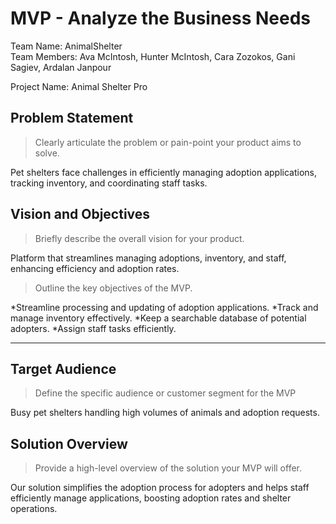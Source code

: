 # MVP \- Analyze the Business Needs

Team Name:  AnimalShelter  
Team Members: Ava McIntosh, Hunter McIntosh, Cara Zozokos, Gani Sagiev, Ardalan Janpour

Project Name: Animal Shelter Pro

## Problem Statement

> Clearly articulate the problem or pain-point your product aims to solve.      	

Pet shelters face challenges in efficiently managing adoption applications, tracking inventory, and coordinating staff tasks.

## Vision and Objectives

> Briefly describe the overall vision for your product.

Platform that streamlines managing adoptions, inventory, and staff, enhancing efficiency and adoption rates.

> Outline the key objectives of the MVP.

 *Streamline processing and updating of adoption applications.
 *Track and manage inventory effectively.
 *Keep a searchable database of potential adopters.
 *Assign staff tasks efficiently.

*** 

## Target Audience

> Define the specific audience or customer segment for the MVP

Busy pet shelters handling high volumes of animals and adoption requests.

## Solution Overview

> Provide a high-level overview of the solution your MVP will offer.

Our solution simplifies the adoption process for adopters and helps staff efficiently manage applications, boosting adoption rates and shelter operations.

